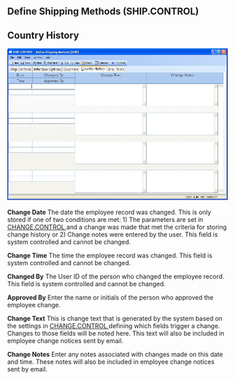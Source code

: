##  Define Shipping Methods (SHIP.CONTROL)

<PageHeader />

##  Country History

![](./SHIP-CONTROL-4.jpg)

**Change Date** The date the employee record was changed. This is only stored if one of two conditions are met: 1) The parameters are set in [ CHANGE.CONTROL ](../../../../ACE-OVERVIEW/ACE-ENTRY/CHANGE-CONTROL/README.md) and a change was made that met the criteria for storing change history or 2) Change notes were entered by the user. This field is system controlled and cannot be changed.   
  
**Change Time** The time the employee record was changed. This field is system
controlled and cannot be changed.  
  
**Changed By** The User ID of the person who changed the employee record. This
field is system controlled and cannot be changed.  
  
**Approved By** Enter the name or initials of the person who approved the
employee change.  
  
**Change Text** This is change text that is generated by the system based on the settings in [ CHANGE.CONTROL ](../../../../ACE-OVERVIEW/ACE-ENTRY/CHANGE-CONTROL/README.md) defining which fields trigger a change. Changes to those fields will be noted here. This text will also be included in employee change notices sent by email.   
  
**Change Notes** Enter any notes associated with changes made on this date and
time. These notes will also be included in employee change notices sent by
email.  
  
  
<badge text= "Version 8.10.57" vertical="middle" />

<PageFooter />
